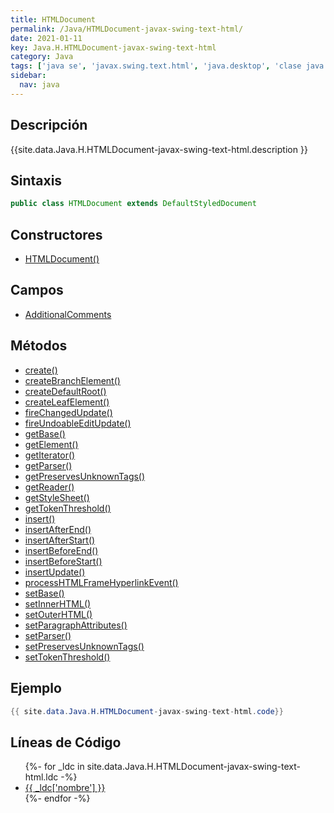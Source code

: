 ```yaml
---
title: HTMLDocument
permalink: /Java/HTMLDocument-javax-swing-text-html/
date: 2021-01-11
key: Java.H.HTMLDocument-javax-swing-text-html
category: Java
tags: ['java se', 'javax.swing.text.html', 'java.desktop', 'clase java', 'Java 1.0']
sidebar: 
  nav: java
---
```


## Descripción
{{site.data.Java.H.HTMLDocument-javax-swing-text-html.description }}

## Sintaxis
~~~java
public class HTMLDocument extends DefaultStyledDocument
~~~

## Constructores
* [HTMLDocument()](/Java/HTMLDocument-javax-swing-text-html/HTMLDocument/)

## Campos
* [AdditionalComments](/Java/HTMLDocument-javax-swing-text-html/AdditionalComments)

## Métodos
* [create()](/Java/HTMLDocument-javax-swing-text-html/create)
* [createBranchElement()](/Java/HTMLDocument-javax-swing-text-html/createBranchElement)
* [createDefaultRoot()](/Java/HTMLDocument-javax-swing-text-html/createDefaultRoot)
* [createLeafElement()](/Java/HTMLDocument-javax-swing-text-html/createLeafElement)
* [fireChangedUpdate()](/Java/HTMLDocument-javax-swing-text-html/fireChangedUpdate)
* [fireUndoableEditUpdate()](/Java/HTMLDocument-javax-swing-text-html/fireUndoableEditUpdate)
* [getBase()](/Java/HTMLDocument-javax-swing-text-html/getBase)
* [getElement()](/Java/HTMLDocument-javax-swing-text-html/getElement)
* [getIterator()](/Java/HTMLDocument-javax-swing-text-html/getIterator)
* [getParser()](/Java/HTMLDocument-javax-swing-text-html/getParser)
* [getPreservesUnknownTags()](/Java/HTMLDocument-javax-swing-text-html/getPreservesUnknownTags)
* [getReader()](/Java/HTMLDocument-javax-swing-text-html/getReader)
* [getStyleSheet()](/Java/HTMLDocument-javax-swing-text-html/getStyleSheet)
* [getTokenThreshold()](/Java/HTMLDocument-javax-swing-text-html/getTokenThreshold)
* [insert()](/Java/HTMLDocument-javax-swing-text-html/insert)
* [insertAfterEnd()](/Java/HTMLDocument-javax-swing-text-html/insertAfterEnd)
* [insertAfterStart()](/Java/HTMLDocument-javax-swing-text-html/insertAfterStart)
* [insertBeforeEnd()](/Java/HTMLDocument-javax-swing-text-html/insertBeforeEnd)
* [insertBeforeStart()](/Java/HTMLDocument-javax-swing-text-html/insertBeforeStart)
* [insertUpdate()](/Java/HTMLDocument-javax-swing-text-html/insertUpdate)
* [processHTMLFrameHyperlinkEvent()](/Java/HTMLDocument-javax-swing-text-html/processHTMLFrameHyperlinkEvent)
* [setBase()](/Java/HTMLDocument-javax-swing-text-html/setBase)
* [setInnerHTML()](/Java/HTMLDocument-javax-swing-text-html/setInnerHTML)
* [setOuterHTML()](/Java/HTMLDocument-javax-swing-text-html/setOuterHTML)
* [setParagraphAttributes()](/Java/HTMLDocument-javax-swing-text-html/setParagraphAttributes)
* [setParser()](/Java/HTMLDocument-javax-swing-text-html/setParser)
* [setPreservesUnknownTags()](/Java/HTMLDocument-javax-swing-text-html/setPreservesUnknownTags)
* [setTokenThreshold()](/Java/HTMLDocument-javax-swing-text-html/setTokenThreshold)

## Ejemplo
~~~java
{{ site.data.Java.H.HTMLDocument-javax-swing-text-html.code}}
~~~

## Líneas de Código
<ul>
{%- for _ldc in site.data.Java.H.HTMLDocument-javax-swing-text-html.ldc -%}
   <li>
       <a href="{{_ldc['url'] }}">{{ _ldc['nombre'] }}</a>
   </li>
{%- endfor -%}
</ul>
